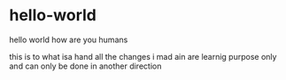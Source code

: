 # hello-world
hello world how are you humans

this is to what isa hand all the changes i mad ain
are learnig purpose only and can only be done in another direction
